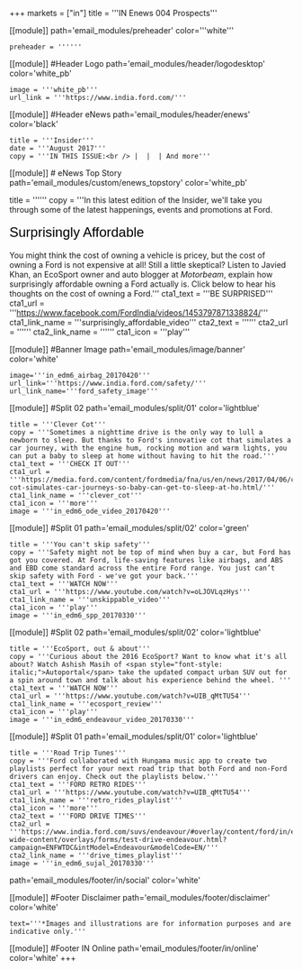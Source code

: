 +++
markets = ["in"]
title = '''IN Enews 004 Prospects'''

[[module]]
path='email_modules/preheader'
color='''white'''

	preheader = ''''''

[[module]] #Header Logo
path='email_modules/header/logodesktop'
color='white_pb'

	image = '''white_pb'''
	url_link = '''https://www.india.ford.com/'''

[[module]] #Header eNews
path='email_modules/header/enews'
color='black'

	title = '''Insider'''
	date = '''August 2017'''
	copy = '''IN THIS ISSUE:<br /> |  |  | And more'''

[[module]] # eNews Top Story
path='email_modules/custom/enews_topstory'
color='white_pb'

title = ''''''
	copy = '''In this latest edition of the Insider, we'll take you through some of the latest happenings, events and promotions at Ford. <br /><br /><span style="color:#000001; font-size: 24px; font-family: 'Arial','Helvetica','Sans-Serif'; line-height: 30px; font-weight: normal; font-style: regular;">Surprisingly Affordable</span><br /><br />You might think the cost of owning a vehicle is pricey, but the cost of owning a Ford is not expensive at all! Still a little skeptical? Listen to Javied Khan, an EcoSport owner and auto blogger at <span style="font-style: italic;">Motorbeam</span>, explain how surprisingly affordable owning a Ford actually is. Click below to hear his thoughts on the cost of owning a Ford.'''
	cta1_text = '''BE SURPRISED'''
	cta1_url = '''https://www.facebook.com/FordIndia/videos/1453797871338824/'''
	cta1_link_name = '''surprisingly_affordable_video'''
	cta2_text = ''''''
	cta2_url = ''''''
	cta2_link_name = ''''''
	cta1_icon = '''play'''

[[module]] #Banner Image
path='email_modules/image/banner'
color='white'

	image='''in_edm6_airbag_20170420'''
	url_link='''https://www.india.ford.com/safety/'''
	url_link_name='''ford_safety_image'''

[[module]] #Split 02
path='email_modules/split/01'
color='lightblue'

	title = '''Clever Cot'''
	copy = '''Sometimes a nighttime drive is the only way to lull a newborn to sleep. But thanks to Ford's innovative cot that simulates a car journey, with the engine hum, rocking motion and warm lights, you can put a baby to sleep at home without having to hit the road.'''
	cta1_text = '''CHECK IT OUT'''
	cta1_url = '''https://media.ford.com/content/fordmedia/fna/us/en/news/2017/04/06/clever-cot-simulates-car-journeys-so-baby-can-get-to-sleep-at-ho.html/'''
	cta1_link_name = '''clever_cot'''
	cta1_icon = '''more'''
	image = '''in_edm6_ode_video_20170420'''

[[module]] #Split 01
path='email_modules/split/02'
color='green'

	title = '''You can't skip safety'''
	copy = '''Safety might not be top of mind when buy a car, but Ford has got you covered. At Ford, life-saving features like airbags, and ABS and EBD come standard across the entire Ford range. You just can’t skip safety with Ford - we've got your back.'''
	cta1_text = '''WATCH NOW'''
	cta1_url = '''https://www.youtube.com/watch?v=oLJOVLqzHys'''
	cta1_link_name = '''unskippable_video'''
	cta1_icon = '''play'''
	image = '''in_edm6_spp_20170330'''

[[module]] #Split 02
path='email_modules/split/02'
color='lightblue'

	title = '''EcoSport, out & about'''
	copy = '''Curious about the 2016 EcoSport? Want to know what it's all about? Watch Ashish Masih of <span style="font-style: italic;">Autoportal</span> take the updated compact urban SUV out for a spin around town and talk about his experience behind the wheel. '''
	cta1_text = '''WATCH NOW'''
	cta1_url = '''https://www.youtube.com/watch?v=UIB_qMtTU54'''
	cta1_link_name = '''ecosport_review'''
	cta1_icon = '''play'''
	image = '''in_edm6_endeavour_video_20170330'''

[[module]] #Split 01
path='email_modules/split/01'
color='lightblue'

	title = '''Road Trip Tunes'''
	copy = '''Ford collaborated with Hungama music app to create two playlists perfect for your next road trip that both Ford and non-Ford drivers can enjoy. Check out the playlists below.'''
	cta1_text = '''FORD RETRO RIDES'''
	cta1_url = '''https://www.youtube.com/watch?v=UIB_qMtTU54'''
	cta1_link_name = '''retro_rides_playlist'''
	cta1_icon = '''more'''
    cta2_text = '''FORD DRIVE TIMES'''
	cta2_url = '''https://www.india.ford.com/suvs/endeavour/#overlay/content/ford/in/en_in/site-wide-content/overlays/forms/test-drive-endeavour.html?campaign=ENFWTDC&intModel=Endeavour&modelCode=EN/'''
	cta2_link_name = '''drive_times_playlist'''
	image = '''in_edm6_sujal_20170330'''

path='email_modules/footer/in/social'
color='white'

[[module]] #Footer Disclaimer
path='email_modules/footer/disclaimer'
color='white'

	text='''*Images and illustrations are for information purposes and are indicative only.'''

[[module]] #Footer IN Online
path='email_modules/footer/in/online'
color='white'
+++